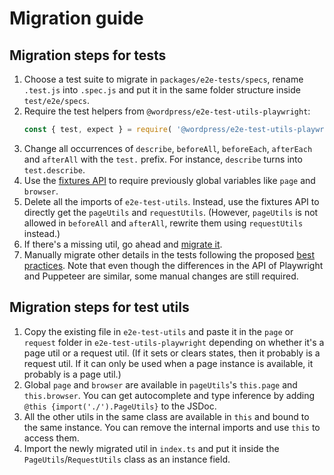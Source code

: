 # Migration guide

## Migration steps for tests

1. Choose a test suite to migrate in `packages/e2e-tests/specs`, rename `.test.js` into `.spec.js` and put it in the same folder structure inside `test/e2e/specs`.
2. Require the test helpers from `@wordpress/e2e-test-utils-playwright`:
    ```js
    const { test, expect } = require( '@wordpress/e2e-test-utils-playwright' );
    ```
3. Change all occurrences of `describe`, `beforeAll`, `beforeEach`, `afterEach` and `afterAll` with the `test.` prefix. For instance, `describe` turns into `test.describe`.
4. Use the [fixtures API](https://playwright.dev/docs/test-fixtures) to require previously global variables like `page` and `browser`.
5. Delete all the imports of `e2e-test-utils`. Instead, use the fixtures API to directly get the `pageUtils` and `requestUtils`. (However, `pageUtils` is not allowed in `beforeAll` and `afterAll`, rewrite them using `requestUtils` instead.)
6. If there's a missing util, go ahead and [migrate it](#migration-steps-for-test-utils).
7. Manually migrate other details in the tests following the proposed [best practices](https://github.com/WordPress/gutenberg/tree/HEAD/test/e2e/README.md#best-practices). Note that even though the differences in the API of Playwright and Puppeteer are similar, some manual changes are still required.

## Migration steps for test utils

1. Copy the existing file in `e2e-test-utils` and paste it in the `page` or `request` folder in `e2e-test-utils-playwright` depending on whether it's a page util or a request util. (If it sets or clears states, then it probably is a request util. If it can only be used when a page instance is available, it probably is a page util.)
2. Global `page` and `browser` are available in `pageUtils`'s `this.page` and `this.browser`. You can get autocomplete and type inference by adding `@this {import('./').PageUtils}` to the JSDoc.
3. All the other utils in the same class are available in `this` and bound to the same instance. You can remove the internal imports and use `this` to access them.
4. Import the newly migrated util in `index.ts` and put it inside the `PageUtils`/`RequestUtils` class as an instance field.
